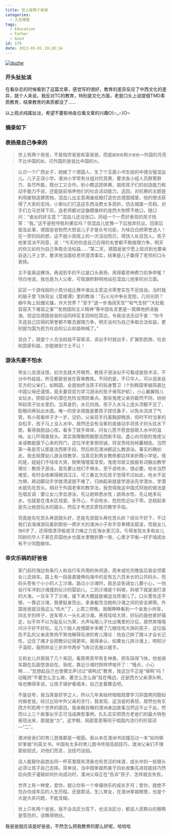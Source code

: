 ```yaml
---
title: 世上有两个爸爸
categories:
  - 人生随笔
tags:
  - Education
  - Father
  - Good
id: 179
date: 2013-03-01 19:28:14
---
```


[![duzhe](http://wp-melove.qiniudn.com/blogimg/2013/03/duzhe.jpg)](http://wp-melove.qiniudn.com/blogimg/2013/03/duzhe.jpg)

### 开头扯扯淡
在看杂志的时候看到了这篇文章，感觉写的很好，教育的差异反应了中西文化的差异，就个人来说，我反对TC的教育，特别是文化方面，老是口头上说提倡TMD素质教育，结果教育的素质都没了……

以上观点纯属扯淡，希望不要影响各位看文章的兴趣O(∩_∩)O~

### 摘录如下

### 表扬是自己争来的

> 世上有两个爸爸，不是指穷爸爸和富爸爸，而是`圆爸爸`和`方爸爸`—外国的月亮不比中国的`圆`，可外国的爸爸比中国的`方`。

> 认识一个广西女子，她嫁了个德国人，生了个玉面小书生般的中德合璧混血儿。儿子正读小学。澳洲小学常有分组对抗竞赛，要求各小组人员群策群力、各尽所能，既分工又合作。别小瞧这团体赛，锻炼孩子们的创造能力和动手能力不说，还能提前培养他们的社会活动能力。这回，对抗赛的主题是利用废物造建筑物。混血儿出主意用废纸箱打造仿古德国城堡，他的想法获得了大家的支持。小家伙们打造这东西没费太多周折。仿古城堡一亮相，对手们立马甘拜下风，连老师都对这像模像样的庞然大物赞不绝口，随口问：“谁出的好主意？”混血儿还没张口，同组一个一贯好表现的孩子抢答：“我。”这不是抢夺胜利果实吗？但混血儿犹豫一下后放弃抗议。回家后提及此事，德国爸爸勃然大怒说儿子才是头号功臣，为啥白白把荣誉送人！在一旁的妈妈想，这不就小孩班上的一次活动而已，得饶人处且饶人。孩子他爹坚决不同意，说：“今天的你连自己应得的名誉都不敢据理力争，明天的你又如何为自己争取合法权益……”第二天，德国爸爸宁愿上班迟到也要亲自送儿子上学，要求他当面给老师澄清事实，结果是儿子赢得了老师的口头表扬。

> 又不是奥运赛场，再说到手的不过是口头表扬，用得着劳神费力抗争申冤？坦白地说，我也是为人父者，可我旗帜鲜明地站在混血儿他爹的对立面。

 > 区区一个游戏般的小孩分组比赛中谁出主意这点荣誉实在不足挂齿。当时我的脑子里飞快背出《菜根谭》里的教诲：“石火光中争长竞短，几何光阴？蜗牛角上较雌论雄，许大世界？”至于“退一步海阔天空”“和气生财”“大肚能容容天下难容之事”“发扬国际主义精神”等中国名言更是一窝蜂地挤进脑海。但这位德国爸爸的话同样反复回响在耳边，令我没法无动于衷：“你今天连自己应得的荣誉都不敢去据理力争，明天谈何为自己争取合法权益，更别提为国为民为社会的公众权益呐喊了。”

> 说白了，就是个人合法权益不容亵渎，该出手时就出手，扩展到民族、社会和国家利益，亦能做到寸土不让！

### 游泳先要不怕水

> 带女儿去游泳馆，初次去就大开眼界。教孩子游泳似乎可看成是技术活，不分中外娃娃，所见都是爸爸在客串教练。不同的是，不只华人，可以说来自东方的父亲们，如韩国，全是始终当孩子的贴身警卫（个别韩国爹娘简直比中国父母还谨慎，竟夫妻双双为学习游泳的孩子保驾护航），小心翼翼陪儿女玩水，把假设中的潜在危险当预防重点。那些鬼佬父亲则截然不同，纷纷举起孩子往水里扔。当真是扔，水花四溅，孩子入水马上连头顶都不见了，眨眼间再钻出水面。唯一的安全措施是要孩子捏住鼻子，以免水流进了气管。有小孩看样子才一岁，没扔，父亲双手托着胸部畅游，但时不时当爹的会松手，孩子马上没入水中。居然还会有当爹的直接动手将孩子的头往水下摁，看得我胆战心惊。看多了就手痒痒，问女儿愿不愿尝尝砸入水中的滋味。女儿吓得直摇头。其实我哪敢照搬那法西斯手段。虚心向邻居的鬼佬父亲请教能狠下心来的窍门，这位洋老爹倒坦诚，将宝贵经验倾囊相告。当然第一条是否认那是法西斯手段，然后称在澳洲都这么教游泳。事实的确如此，我去观摩幼儿游泳班教学，当真见到男女教练都这样来折腾小学徒。怪的是，娃娃们不哇哇大哭，倒笑嘻嘻蛮享受。鬼佬邻居又振振有词搬出教学理论：教孩子游泳，首先要让他们不惧水，至于说呛水，很必要。呛水当然难受，有时会咳嗽得眼泪汪汪，可三番五次后孩子觉得不过如此，呛水不足为惧，再动脚动手学拨清波就不难了。归纳起来就是学游泳先学潜水，学潜水就先吃苦头。相对于外国老爹的教学法，我觉得我这中国式阿爸的做法是在唱反调：要让女儿学会游泳，先让她熟悉水性；欲熟水性，先让她多玩水，也就是在浅水区戏耍。多开心，不会呛水，危险性近似于零。总结起来是先让她尝玩水的甜头，然后才考虑实质性的教学手段。

> 究竟是先吃苦头再尝甜头好，还是先尝甜头再吃苦头妙？结论不好下，不过我们去海滩游玩看到那些一两岁大的澳洲小子赤手空拳搏击碧波，而我女儿快6岁了，还得借漂浮板或浮力棒之力在海水里沉浮。亏得发现太多和女儿同龄的华人子弟在异国他乡也属水里瞎折腾一族，心里才平衡—好歹咱闺女有不少同胞做伴。

### 幸灾乐祸的好爸爸

> 家门前的海边有条行人和自行车共用的休闲道，周末或吃完晚饭后我会领着女儿去骑车。路上有一段是直接伸向海中的足有五六百米长的公共码头，而码头旁有个小小的人工沙滩。路过小沙滩时，我总会告诫女儿要小心，一怕自行车冲到沙滩撞到玩沙的婴幼儿，二则沙滩是个斜坡，斜坡下就是浪打浪的大海，一旦车下了沙滩，接下来大概就是被迫当弄潮儿了。口头警告还不够，一靠近沙滩，我便挺身而出，拿身躯充当她和沙滩之间的安全屏障。外国爸爸就没我这么“伟大”了，上周三傍晚，我眼睁睁看到一个金发小帅哥，四五岁的样子，连车带人一头扎进沙滩。男孩哇哇大哭，好玩的是他爹好镇定，似乎并不以为耻反以为荣，大声吆喝儿子吐出嘴里的沙后，居然笑嘻嘻问沙子好不好吃。见几个路人放慢脚步多瞧了几眼哇哇大哭的孩子，这位临危不乱的父亲皮笑肉不笑地解释先进的育儿理论：他自己摔了跟斗才会长记性，记住了痛才会把教训记得更牢。我得承认，如果女儿摔沙滩上，明知沙子温软，我照样会三步并作两步飞奔过去施以援手。

> 又和女儿并肩骑了几个来回，看那男孩早恢复神勇，把车踩得飞快，他爸骑车跟在后面悠游自在。我呢，靠近沙滩时照样啰唆开了：“慢点，小心啊……”忽想起自己也曾撰文声讨过“填鸭式”教育，我这岂不正是“填鸭”吗？动辄把“不要怎么怎么做，要怎么怎么做”挂在嘴边，还是西方父亲滑头啊，啥也懒得多说，让孩子骑驴看唱本，自己走着瞧去吧。

> 不是自夸，我当真是好学之人，所以几年来始终暗暗观摩学习异国男同胞如何做老爸。经过比较中外父亲的言行，我发现，这当爸的表现，居然也有东西方判若两个世界的面目。我亲眼目睹的澳洲身边故事当然远不止于此，然而以上三个故事似乎正可当成典型事例，扎扎实实把西方老爸们的最大特色表现出来，那就是“方”。这字眼，局部意思等同于咱国内流行的形容词—“二”。

> 澳洲爸爸们的育儿思维都是一根筋。我从未在澳洲书店撞见过一本“如何做好爹娘”的英文书。中国有太多的育儿图书传授高超技巧，澳洲父亲们不理那些招式，对他们而言，没技巧没招。

> 没人能替你品尝出同一杯茶里既有清香也有苦涩的味道，成长中的一些跟头必须让孩子自己去摔。简单说，当中国爹娘热衷于四处收集先进技能技巧然后向孩子灌输如何扑向成功时，澳洲父母正在“告诉”孩子，怎样就会失败。

> 世界上有一种爱，爱你，就让你有一个幸福快乐的成长岁月；爱你，就绝不包办你成年后的人生历程。还是那话，生儿育女，在澳洲爹娘眼里，也是个大是大非问题，不能含糊。

> 世上只有两个爸爸，我不会去区分高下，也没法区分，都说人民群众的眼睛是雪亮的，该瞧得明白。


我爸爸就应该是好爸爸，不然怎么把我教育的那么好呢，哈哈哈